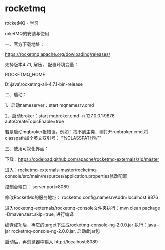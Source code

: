 # rocketmq
rocketMQ - 学习

roketMQ的安装与使用

一、官方下载地址：

https://rocketmq.apache.org/dowloading/releases/

先择版本4.7.1, 解压， 配置环境变量：

ROCKETMQ_HOME

D:\java\rocketmq-all-4.7.1-bin-release

二、启动：

1、启动nameserver：start mqnamesrv.cmd

2、启动broker：start mqbroker.cmd -n 127.0.0.1:9876 autoCreateTopicEnable=true

若是启动mqbroker报错误，例如：找不到主类，则打开runbroker.cmd,将classpath加个英文双引号：
"%CLASSPATH%""

三、使用可视化界面：

下载：https://codeload.github.com/apache/rocketmq-externals/zip/master

进入：rocketmq-externals-master/rocketmq-console/src/main/resources/application.properties修改配置

控制台端口：
server.port=8089

修改RocketMq的服务地址：
rocketmq.config.namesrvAddr=localhost:9876

进入rocketmq-externals/rocketmq-console文件夹执行：mvn clean package -Dmaven.test.skip=true, 进行编译

编译成功后，再它的target下生成rocketmq-console-ng-2.0.0.jar
执行：java -jar rocketmq-console-ng-2.0.0.jar, 启动此jar包

启动后，再浏览器中输入 http://localhost:8089









